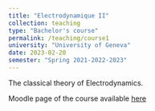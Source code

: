 ```yaml
---
title: "Electrodynamique II"
collection: teaching
type: "Bachelor's course"
permalink: /teaching/course1
university: "University of Geneva"
date: 2023-02-20
semester: "Spring 2021-2022-2023"
---
```


The classical theory of Electrodynamics.

<i class="ai ai-moodle ai-fw"></i> Moodle page of the course available <a href="https://moodle.unige.ch/enrol/index.php?id=3288" target="_blank"> here</a>